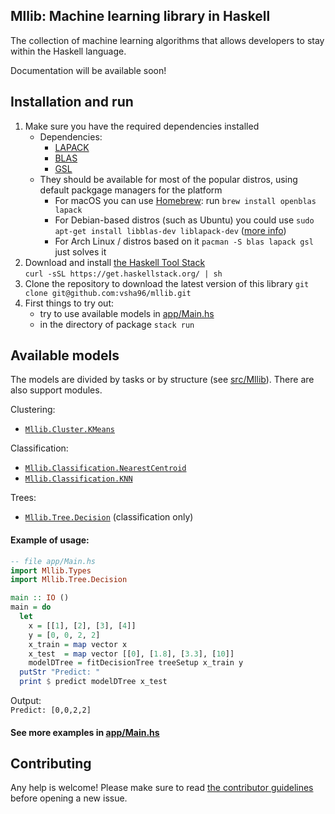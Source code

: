 ## Mllib: Machine learning library in Haskell

The collection of machine learning algorithms that allows developers to stay within the Haskell language.

Documentation will be available soon!  

## Installation and run
1. Make sure you have the required dependencies installed
    - Dependencies:
        - [LAPACK](https://github.com/Reference-LAPACK/lapack)
        - [BLAS](https://netlib.org/blas/)
        - [GSL](https://www.gnu.org/software/gsl/)
    - They should be available for most of the popular distros, using default packgage managers for the platform
        - For macOS you can use [Homebrew](https://brew.sh/): run `brew install openblas lapack`
        - For Debian-based distros (such as Ubuntu) you could use `sudo apt-get install libblas-dev liblapack-dev` ([more info](https://wiki.debian.org/DebianScience/LinearAlgebraLibraries))
        - For Arch Linux / distros based on it `pacman -S blas lapack gsl` just solves it
2. Download and install [the Haskell Tool Stack](https://docs.haskellstack.org/en/stable/README/#how-to-install)  
`curl -sSL https://get.haskellstack.org/ | sh`
3. Clone the repository to download the latest version of this library
`git clone git@github.com:vsha96/mllib.git`
4. First things to try out:
    - try to use available models in [app/Main.hs](https://github.com/vsha96/mllib/blob/main/app/Main.hs)
    - in the directory of package `stack run`

## Available models

The models are divided by tasks or by structure (see [src/Mllib](https://github.com/vsha96/mllib/tree/main/src/Mllib)). There are also support modules.

Clustering:
* [`Mllib.Cluster.KMeans`](https://github.com/vsha96/mllib/blob/main/src/Mllib/Cluster/KMeans.hs)

Classification:
* [`Mllib.Classification.NearestCentroid`](https://github.com/vsha96/mllib/blob/main/src/Mllib/Classification/NearestCentroid.hs)
* [`Mllib.Classification.KNN`](https://github.com/vsha96/mllib/blob/main/src/Mllib/Classification/KNN.hs)

Trees:
* [`Mllib.Tree.Decision`](https://github.com/vsha96/mllib/blob/main/src/Mllib/Tree/Decision.hs) (classification only)

#### Example of usage:
```haskell
-- file app/Main.hs
import Mllib.Types
import Mllib.Tree.Decision

main :: IO ()
main = do 
  let
    x = [[1], [2], [3], [4]]
    y = [0, 0, 2, 2]
    x_train = map vector x
    x_test  = map vector [[0], [1.8], [3.3], [10]]
    modelDTree = fitDecisionTree treeSetup x_train y
  putStr "Predict: "
  print $ predict modelDTree x_test
```
Output:  
```Predict: [0,0,2,2]```

#### See more examples in [app/Main.hs](https://github.com/vsha96/mllib/blob/main/app/Main.hs#L10)


## Contributing

Any help is welcome! Please
make sure to read [the contributor guidelines](CONTRIBUTING.md) before
opening a new issue.
